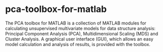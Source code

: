 # pca-toolbox-for-matlab
The PCA toolbox for MATLAB is a collection of MATLAB modules for calculating unsupervised multivariate models for data structure analysis: Principal Component Analysis (PCA), Multidimensional Scaling (MDS) and Cluster Analysis. A graphical user interface (GUI), which allows an easy model calculation and analysis of results, is provided with the toolbox.
